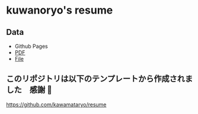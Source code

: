 # kuwanoryo's resume

## Data

- Github Pages
- [PDF](https://github.com/RYO1223/resume/releases/tag/v1.0)
- [File](https://github.com/RYO1223/resume/blob/master/docs/README.md)

## このリポジトリは以下のテンプレートから作成されました　感謝 🎉

https://github.com/kawamataryo/resume
